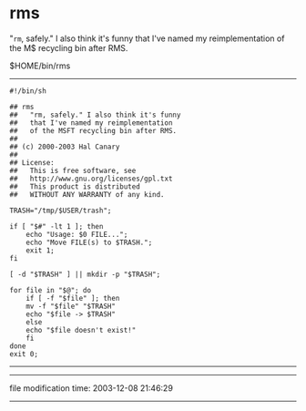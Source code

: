 rms
===

"`rm`, safely." I also think it's funny that I've named my reimplementation of the M$ recycling bin after RMS.

$HOME/bin/rms

* * *

    
    #!/bin/sh
    
    ## rms
    ##   "rm, safely." I also think it's funny
    ##   that I've named my reimplementation
    ##   of the MSFT recycling bin after RMS.
    ##
    ## (c) 2000-2003 Hal Canary
    ##
    ## License:
    ##   This is free software, see
    ##   http://www.gnu.org/licenses/gpl.txt
    ##   This product is distributed
    ##   WITHOUT ANY WARRANTY of any kind.
    
    TRASH="/tmp/$USER/trash";
    
    if [ "$#" -lt 1 ]; then
        echo "Usage: $0 FILE...";
        echo "Move FILE(s) to $TRASH.";
        exit 1;
    fi
    
    [ -d "$TRASH" ] || mkdir -p "$TRASH";
    
    for file in "$@"; do
        if [ -f "$file" ]; then
    	mv -f "$file" "$TRASH"
    	echo "$file -> $TRASH"
        else
    	echo "$file doesn't exist!"
        fi
    done
    exit 0;
    
    

* * *

* * *

file modification time: 2003-12-08 21:46:29

* * *
